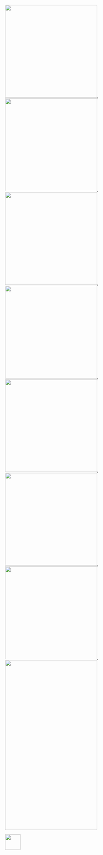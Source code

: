 <img src="https://user-images.githubusercontent.com/106425118/173783686-e44cbc7a-af1a-4bd9-a2ce-bc3d750816fe.png" width="300">, <img src="https://user-images.githubusercontent.com/106425118/173783694-427dcb6f-0100-47a8-87a0-a3aab2923974.png" width="300">, <img src="https://user-images.githubusercontent.com/106425118/173783697-ad2c7af4-a70c-47d7-8f28-3ceb9865ef1b.png" width="300">, <img src="https://user-images.githubusercontent.com/106425118/173783699-a13de476-2b97-43f6-a3f4-8590fe21ec1a.png" width="300">, <img src="https://user-images.githubusercontent.com/106425118/173783704-db9a1f31-5c20-4a66-a44c-d2a34aa4ea76.png" width="300">, <img src="https://user-images.githubusercontent.com/106425118/173783707-6ac16049-975f-4425-8ca5-a2451b4875db.png" width="300">, <img src="https://user-images.githubusercontent.com/106425118/173783711-09089ad4-3af9-43d1-af0f-a4a95915258f.png" width="300">, <img src="https://user-images.githubusercontent.com/106425118/173787000-b7e8f9de-f830-4c27-8963-e04923752114.png" width="300" height="550">



<img src="https://user-images.githubusercontent.com/106425118/173783057-bad35370-e71d-4428-944b-41d199b1cf51.png" height="50">




